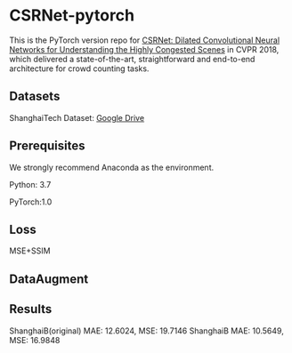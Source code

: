 # CSRNet-pytorch

This is the PyTorch version repo for [CSRNet: Dilated Convolutional Neural Networks for Understanding the Highly Congested Scenes](https://arxiv.org/abs/1802.10062) in CVPR 2018, which delivered a state-of-the-art, straightforward and end-to-end architecture for crowd counting tasks.

## Datasets
ShanghaiTech Dataset: [Google Drive](https://drive.google.com/open?id=16dhJn7k4FWVwByRsQAEpl9lwjuV03jVI)

## Prerequisites
We strongly recommend Anaconda as the environment.

Python: 3.7

PyTorch:1.0

## Loss
MSE+SSIM

## DataAugment


## Results
ShanghaiB(original) MAE: 12.6024, MSE: 19.7146
ShanghaiB           MAE: 10.5649, MSE: 16.9848
